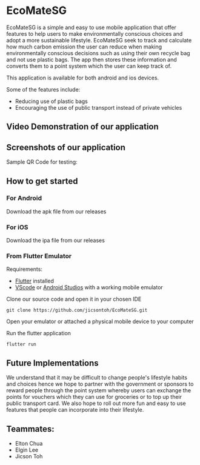 # EcoMateSG
EcoMateSG is a simple and easy to use mobile application that offer features to help users to make environmentally conscious choices and adopt a more sustainable lifestyle. 
EcoMateSG seek to track and calculate how much carbon emission the user can reduce when making environmentally conscious decisions such as using their own recycle bag and not use plastic bags.
The app then stores these information and converts them to a point system which the user can keep track of.

This application is available for both android and ios devices.

Some of the features include:
- Reducing use of plastic bags
- Encouraging the use of public transport instead of private vehicles

## Video Demonstration of our application


## Screenshots of our application


Sample QR Code for testing:


## How to get started
### For Android
Download the apk file from our releases

### For iOS
Download the ipa file from our releases

### From Flutter Emulator
Requirements: 
- [Flutter](https://docs.flutter.dev/get-started/install) installed
- [VScode](https://code.visualstudio.com/download) or [Android Studios](https://developer.android.com/studio) with a working mobile emulator


Clone our source code and open it in your chosen IDE
```
git clone https://github.com/jicsontoh/EcoMateSG.git
```

Open your emulator or attached a physical mobile device to your computer

Run the flutter application
```
flutter run
```

## Future Implementations
We understand that it may be difficult to change people's lifestyle habits and choices hence we hope to partner with the government or sponsors to reward people through the point system whereby users can exchange the points for vouchers which they can use for groceries or to top up their public transport card.
We also hope to roll out more fun and easy to use features that people can incorporate into their lifestyle.

## Teammates:
- Elton Chua 
- Elgin Lee
- Jicson Toh